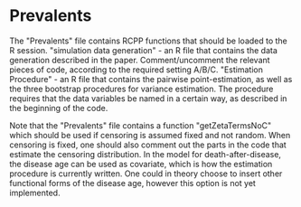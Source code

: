 # Prevalents

The "Prevalents" file contains RCPP functions that should be loaded to the R session.
"simulation data generation" - an R file that contains the data generation described in the paper. Comment/uncomment the relevant pieces of code, according to the required setting A/B/C.
"Estimation Procedure" - an R file that contains the pairwise point-estimation, as well as the three bootstrap procedures for variance estimation. The procedure requires that the data variables be named in a certain way, as described in the beginning of the code.

Note that the "Prevalents" file contains a function "getZetaTermsNoC" which should be used if censoring is assumed fixed and not random. When censoring is fixed, one should also comment out the parts in the code that estimate the censoring distribution.
In the model for death-after-disease, the disease age can be used as covariate, which is how the estimation procedure is currently written. One could in theory choose to insert other functional forms of the disease age, however this option is not yet implemented.
